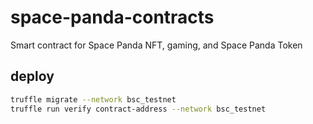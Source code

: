 # space-panda-contracts
Smart contract for Space Panda NFT, gaming, and Space Panda Token

## deploy
```bash
truffle migrate --network bsc_testnet
truffle run verify contract-address --network bsc_testnet
```
